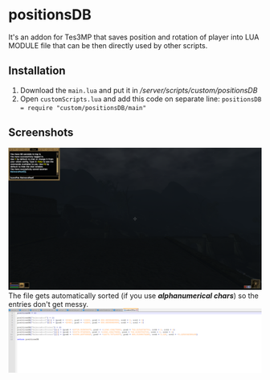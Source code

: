 # positionsDB
It's an addon for Tes3MP that saves position and rotation of player into LUA MODULE file that can be then directly used by other scripts.

## Installation
1. Download the ```main.lua``` and put it in */server/scripts/custom/positionsDB*
2. Open ```customScripts.lua``` and add this code on separate line: ```positionsDB = require "custom/positionsDB/main"```

## Screenshots
![alt text](https://github.com/Nkfree/positionsDB/blob/master/screenshots/inGame.png)
The file gets automatically sorted (if you use ***alphanumerical chars***) so the entries don't get messy.
![alt text](https://github.com/Nkfree/positionsDB/blob/master/screenshots/actualFile.png)

